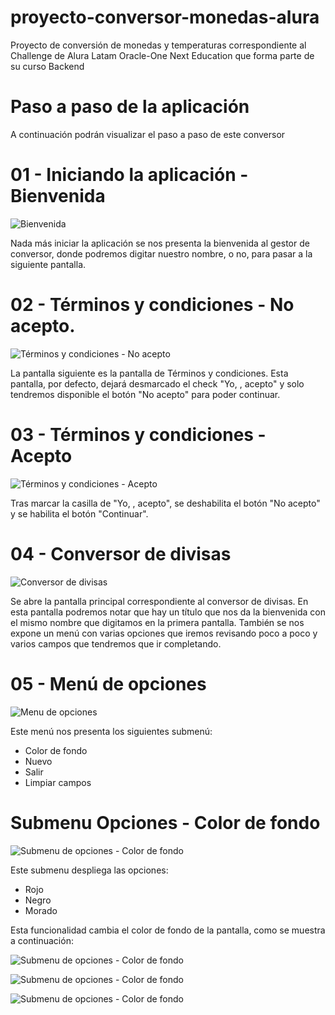 # proyecto-conversor-monedas-alura
Proyecto de conversión de monedas y temperaturas correspondiente al Challenge de Alura Latam Oracle-One Next Education que forma parte de su curso Backend

# Paso a paso de la aplicación
  A continuación podrán visualizar el paso a paso de este conversor

  # 01 - Iniciando la aplicación - Bienvenida
  ![Bienvenida](https://raw.githubusercontent.com/Liriko/proyecto-conversor-monedas-alura/master/images/ev01.png)
  
  Nada más iniciar la aplicación se nos presenta la bienvenida al gestor de conversor, donde podremos digitar nuestro nombre, o no, para pasar a la siguiente pantalla.
  
  # 02 - Términos y condiciones - No acepto.
  ![Términos y condiciones - No acepto](https://raw.githubusercontent.com/Liriko/proyecto-conversor-monedas-alura/master/images/ev02.png)
  
  La pantalla siguiente es la pantalla de Términos y condiciones.
  Esta pantalla, por defecto, dejará desmarcado el check "Yo, <nombre>, acepto" y solo tendremos disponible el botón "No acepto" para poder continuar.
  
  # 03 - Términos y condiciones - Acepto
  ![Términos y condiciones - Acepto](https://raw.githubusercontent.com/Liriko/proyecto-conversor-monedas-alura/master/images/ev03.png)
  
  Tras marcar la casilla de "Yo, <nombre>, acepto", se deshabilita el botón "No acepto" y se habilita el botón "Continuar".
  
  # 04 - Conversor de divisas
  ![Conversor de divisas](https://raw.githubusercontent.com/Liriko/proyecto-conversor-monedas-alura/master/images/ev04.png)
  
  Se abre la pantalla principal correspondiente al conversor de divisas. En esta pantalla podremos notar que hay un título que nos da la bienvenida con el mismo nombre que digitamos en la primera pantalla. También se nos expone un menú con varias opciones que iremos revisando poco a poco y varios campos que tendremos que ir completando.

  # 05 - Menú de opciones
  ![Menu de opciones](https://raw.githubusercontent.com/Liriko/proyecto-conversor-monedas-alura/master/images/ev05.png)
  
  Este menú nos presenta los siguientes submenú:
  - Color de fondo
  - Nuevo
  - Salir
  - Limpiar campos
  
  # Submenu Opciones - Color de fondo
  ![Submenu de opciones - Color de fondo](https://raw.githubusercontent.com/Liriko/proyecto-conversor-monedas-alura/master/images/ev06.png)
  
  Este submenu despliega las opciones:
  - Rojo
  - Negro
  - Morado
  
  Esta funcionalidad cambia el color de fondo de la pantalla, como se muestra a continuación:
  
  ![Submenu de opciones - Color de fondo](https://raw.githubusercontent.com/Liriko/proyecto-conversor-monedas-alura/master/images/ev07.png)
  
  ![Submenu de opciones - Color de fondo](https://raw.githubusercontent.com/Liriko/proyecto-conversor-monedas-alura/master/images/ev08.png)
  
  ![Submenu de opciones - Color de fondo](https://raw.githubusercontent.com/Liriko/proyecto-conversor-monedas-alura/master/images/ev09.png)
  
  
  
